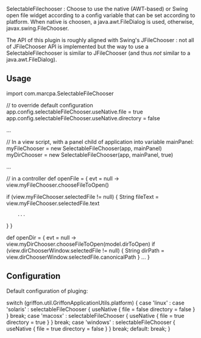 SelectableFilechooser : Choose to use the native (AWT-based) or Swing open file widget according to a config variable that can be set according to platform.
When native is choosen, a java.awt.FileDialog is used, otherwise, javax.swing.FileChooser.

The API of this plugin is roughly aligned with Swing's JFileChooser : not all of JFileChooser API is implemented but the way to use a SelectableFilechooser is
similar to JFileChooser (and thus *not* similar to a java.awt.FileDialog).

Usage
----
import com.marcpa.SelectableFileChooser

// to override default configuration
app.config.selectableFileChooser.useNative.file = true
app.config.selectableFileChooser.useNative.directory = false

...

// In a view script, with a panel child of application into variable mainPanel:
myFileChooser = new SelectableFileChooser(app, mainPanel)
myDirChooser = new SelectableFileChooser(app, mainPanel, true)

...

// in a controller
def openFile = { evt = null ->
    view.myFileChooser.chooseFileToOpen()

   if (view.myFileChooser.selectedFile != null) {
        String fileText = view.myFileChooser.selectedFile.text

        ...
   }
}

def openDir = { evt = null ->
    view.myDirChooser.chooseFileToOpen(model.dirToOpen)
    if (view.dirChooserWindow.selectedFile != null) {
        String dirPath = view.dirChooserWindow.selectedFile.canonicalPath
    }
    ...
}

Configuration
-------------

Default configuration of pluging:

switch (griffon.util.GriffonApplicationUtils.platform) {
	case 'linux' :
	case 'solaris' :
		selectableFileChooser  {
                useNative {
                        file = false
                		directory = false
                }
		}
		break;
	case 'macosx' :
		selectableFileChooser  {
                useNative {
                        file = true
                        directory = true
                }
		}
		break;
	case 'windows' :
		selectableFileChooser  {
                useNative {
                        file = true
                        directory = false
                }
		}
		break;
	default: break;
}

